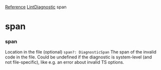 [Reference](https://www.framer.com/developers/reference)
[LintDiagnostic](https://www.framer.com/developers/reference/plugins-lint-diagnostic)
span
# span
### span
Location in the file (optional)
`span?: DiagnosticSpan`
The span of the invalid code in the file. Could be undefined if the diagnostic is system-level (and not file-specific), like e.g. an error about invalid TS options.
